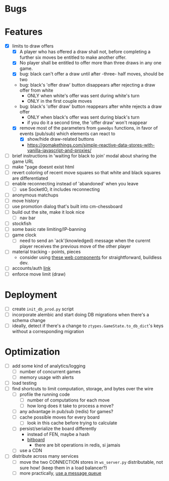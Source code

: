 # Bugs

# Features
- [x] limits to draw offers
    - [x] A player who has offered a draw shall not, before completing a further six moves be entitled to make another offer. 
    - [x] No player shall be entitled to offer more than three draws in any one game.
    - [x] bug: black can't offer a draw until after -three- half moves, should be two
    - bug: black's 'offer draw' button disappears after rejecting a draw offer from white
      - ONLY when white's offer was sent during white's turn
      - ONLY in the first couple moves
    - bug: black's 'offer draw' button reappears after white rejects a draw offer
      - ONLY when black's offer was sent during black's turn
      - if you do it a second time, the 'offer draw' won't reappear
    - [x] remove most of the parameters from `gameOps` functions, in favor of events (pub/sub) which elements can react to
      - [x] show/hide draw-related buttons
      - https://gomakethings.com/simple-reactive-data-stores-with-vanilla-javascript-and-proxies/
- [ ] brief instructions in 'waiting for black to join' modal about sharing the game URL
- [ ] make "page doesnt exist html
- [ ] revert coloring of recent move squares so that white and black squares are differentiated
- [ ] enable reconnecting instead of 'abandoned' when you leave
  - [ ] use SocketIO, it includes reconnecting
- [ ] anonymous matchups
- [ ] move history
- [ ] use promotion dialog that's built into cm-chessboard
- [ ] build out the site, make it look nice
  - [ ] nav bar
- [ ] stockfish
- [ ] some basic rate limiting/IP-banning
- [ ] game clock
  - [ ] need to send an 'ack'(knowledged) message when the curernt player receives the previous move of the other player
- [ ] material tracking - points, pieces
  - consider using [these web components](https://shoelace.style/) for straightforward, buildless dev.
- [ ] accounts/auth [link](https://websockets.readthedocs.io/en/10.4/topics/authentication.html#sending-credentials)
- [ ] enforce move limit (draw)

# Deployment
- [ ] create `init_db_prod.py` script 
- [ ] incorporate alembic and start doing DB migrations when there's a schema change
- [ ] ideally, detect if there's a change to `ztypes.GameState.to_db_dict`'s keys without a corresponding migration

# Optimization
- [ ] add some kind of analytics/logging
  - [ ] number of concurrent games
  - [ ] memory usage with alerts
- [ ] load testing
- [ ] find shortcuts to limit computation, storage, and bytes over the wire
  - [ ] profile the running code
    - [ ] number of computations for each move
    - [ ] how long does it take to process a move?
  - [ ] any advantage in pub/sub (redis) for games?
  - [ ] cache possible moves for every board
    - [ ] look in this cache before trying to calculate
  - [ ] persist/serialize the board differently
    - instead of FEN, maybe a hash
    - [bitboard](https://blog.devgenius.io/improve-as-a-software-engineer-by-writing-a-chess-engine-c360109371aa)
      - there are bit operations in redis, si jamais
  - [ ] use a CDN
- [ ] distribute across many services
  - [ ] move the two CONNECTION stores in `ws_server.py` distributable, not sure how! (keep them in a load balancer?)
  - [ ] more practically, [use a message queue](https://stackoverflow.com/a/44428469)
